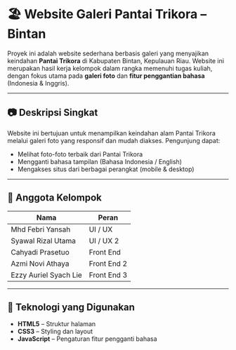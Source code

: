 # 🏖️ Website Galeri Pantai Trikora – Bintan

Proyek ini adalah website sederhana berbasis galeri yang menyajikan keindahan **Pantai Trikora** di Kabupaten Bintan, Kepulauan Riau. Website ini merupakan hasil kerja kelompok dalam rangka memenuhi tugas kuliah, dengan fokus utama pada **galeri foto** dan **fitur penggantian bahasa** (Indonesia & Inggris).

---

## 📷 Deskripsi Singkat

Website ini bertujuan untuk menampilkan keindahan alam Pantai Trikora melalui galeri foto yang responsif dan mudah diakses. Pengunjung dapat:
- Melihat foto-foto terbaik dari Pantai Trikora
- Mengganti bahasa tampilan (Bahasa Indonesia / English)
- Mengakses situs dari berbagai perangkat (mobile & desktop)

---

## 👥 Anggota Kelompok

| Nama |Peran |
|------|-----|
| Mhd Febri Yansah| UI / UX|
| Syawal Rizal Utama | UI / UX 2|
| Cahyadi Prasetuo | Front End |
| Azmi Novi Athaya | Front End 2 |
| Ezzy Auriel Syach Lie | Front End 3|

---

## 🔧 Teknologi yang Digunakan

- **HTML5** – Struktur halaman
- **CSS3** – Styling dan layout
- **JavaScript** – Pengaturan fitur pengganti bahasa
